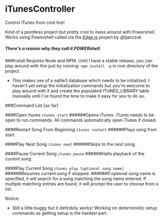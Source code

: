 # iTunesController
Control iTunes from cmd line!

Kind of a pointless project but pretty cool to mess around with Powershell. Works using Powershell called via the [Edge.js](https://github.com/tjanczuk/edge) project by @tjanczuk
##### There's a reason why they call it POWERshell.

###Install
Requires Node and NPM.
Until I have a stable release, you can play around with this just by running:
`npm install -g` in root directory of the project.

- This makes use of a sqlite3 database which needs to be initialized. I haven't yet setup the initialization commands but you're welcome to play around with it and create the populated ITUNES_LIBRARY table manually until I've found the time to make it easy for you to do so.

###Command List [so far]

####Open Itunes
`itunes start`
######Opens iTunes. iTunes needs to be open to run commands. All commands automatically open iTunes if closed.

####Restart Song From Beginning
`itunes restart`
######Plays song from start.

####Play Next Song
`itunes next`
######Skips to the next song.

####Pause Current Song
`itunes pause`
######Halts playback of the current song.

####Play Current Song
`itunes play [optional song name]`
######Resumes current song if stopped.
######If optional song name is specified, it will search for a song matching the song name entered. If multiple matching entries are found, it will prompt the user to choose from a list.

Notice:
- Still a little buggy but it definitely works! Working on deterministic setup commands as getting setup is the hardest part.





